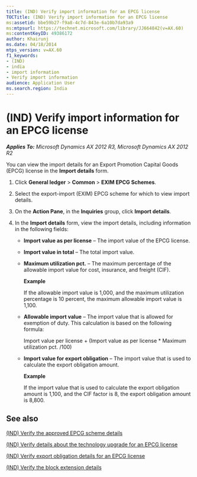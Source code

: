 ```yaml
---
title: (IND) Verify import information for an EPCG license
TOCTitle: (IND) Verify import information for an EPCG license
ms:assetid: bbe59b27-f9a8-4c7d-843e-6a10b7da93a9
ms:mtpsurl: https://technet.microsoft.com/library/JJ664842(v=AX.60)
ms:contentKeyID: 49386172
author: Khairunj
ms.date: 04/18/2014
mtps_version: v=AX.60
f1_keywords:
- (IND)
- india
- import information
- Verify import information
audience: Application User
ms.search.region: India
---
```


# (IND) Verify import information for an EPCG license 


_**Applies To:** Microsoft Dynamics AX 2012 R3, Microsoft Dynamics AX 2012 R2_

You can view the import details for an Export Promotion Capital Goods (EPCG) license in the **Import details** form.

1.  Click **General ledger** \> **Common** \> **EXIM EPCG Schemes**.

2.  Select the export-import (EXIM) EPCG scheme for which to view import details.

3.  On the **Action Pane**, in the **Inquiries** group, click **Import details**.

4.  In the **Import details** form, view the import details, including information in the following fields:
    
      - **Import value as per license** – The import value of the EPCG license.
    
      - **Import value in total** – The total import value.
    
      - **Maximum utilization pct.** – The maximum percentage of the allowable import value for cost, insurance, and freight (CIF).
        
        **Example**
        
        If the allowable import value is 1,000, and the maximum utilization percentage is 10 percent, the maximum allowable import value is 1,100.
    
      - **Allowable import value** – The import value that is allowed for exemption of duty. This calculation is based on the following formula:
        
        Import value per license + (Import value as per license \* Maximum utilization pct. /100)
    
      - **Import value for export obligation** – The import value that is used to calculate the export obligation amount.
        
        **Example**
        
        If the import value that is used to calculate the export obligation amount is 1,100, and the CIF factor is 8, the export obligation amount is 8,800.

## See also

[(IND) Verify the approved EPCG scheme details](ind-verify-the-approved-epcg-scheme-details.md)

[(IND) Verify details about the technology upgrade for an EPCG license](ind-verify-details-about-the-technology-upgrade-for-an-epcg-license.md)

[(IND) Verify export obligation details for an EPCG license](ind-verify-export-obligation-details-for-an-epcg-license.md)

[(IND) Verify the block extension details](ind-verify-the-block-extension-details.md)

  


